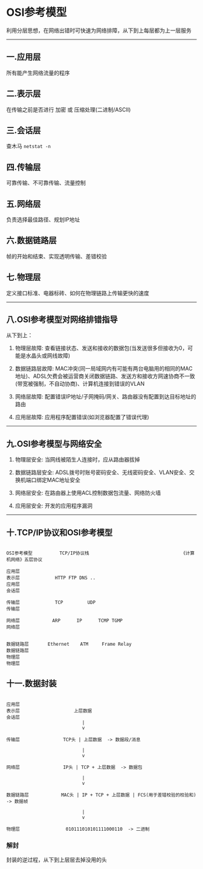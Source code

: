 # OSI参考模型

利用分层思想，在网络出错时可快速为网络排障，从下到上每层都为上一层服务

---

## 一.应用层

所有能产生网络流量的程序

## 二.表示层

在传输之前是否进行 加密 或 压缩处理(二进制/ASCII)

## 三.会话层

查木马 `netstat -n`

## 四.传输层

可靠传输、不可靠传输、流量控制

## 五.网络层

负责选择最佳路径、规划IP地址

## 六.数据链路层

帧的开始和结束、实现透明传输、差错校验

## 七.物理层

定义接口标准、电器标砖、如何在物理链路上传输更快的速度

---

## 八.OSI参考模型对网络排错指导

从下到上：

1. 物理层故障: 查看链接状态、发送和接收的数据包(当发送很多但接收为0，可能是水晶头或网线故障)

2. 数据链路层故障: MAC冲突(同一局域网内有可能有两台电脑用的相同的MAC地址)、ADSL欠费会被运营商关闭数据链路、发送方和接收方网速协商不一致(带宽被强制，不自动协商)、计算机连接到错误的VLAN

3. 网络层故障: 配置错误IP地址/子网掩码/网关、路由器没有配置到达目标地址的路由

4. 应用层故障: 应用程序配置错误(如浏览器配置了错误代理)

---

## 九.OSI参考模型与网络安全

1. 物理层安全: 当网线被陌生人连接时，应从路由器拔掉

2. 数据链路层安全: ADSL拨号时账号密码安全、无线密码安全、VLAN安全、交换机端口绑定MAC地址安全

3. 网络层安全: 在路由器上使用ACL控制数据包流量、网络防火墙

4. 应用层安全: 开发的应用程序漏洞

---

## 十.TCP/IP协议和OSI参考模型

```

OSI参考模型          TCP/IP协议栈                                  《计算机网络》五层协议
                   
应用层                
表示层             HTTP FTP DNS ..                                     应用层
会话层             

传输层             TCP         UDP                                     传输层

网络层            ARP      IP      TCMP TGMP                           网络层


数据链路层       Ethernet    ATM     Frame Relay                       数据链路层
物理层                                                                 物理层

```

## 十一.数据封装

```

应用层                 
表示层                    上层数据
会话层                         
                            |
                            v    

传输层                TCP头 | 上层数据  -> 数据段/消息     
                            
                            |
                            v
                            
网络层                IP头 | TCP + 上层数据  -> 数据包

                            |
                            v 

数据链路层            MAC头 | IP + TCP + 上层数据 | FCS(用于差错校验的校验和) -> 数据帧

                            |
                            v

物理层                 010111010101111000110  -> 二进制

```

### 解封

封装的逆过程，从下到上层层去掉没用的头
